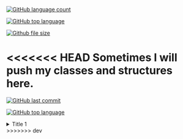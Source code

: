 [![GitHub language count](https://img.shields.io/github/languages/count/badges/shields.svg)](https://github.com/YuriyLisovskiy/TestRepo)

[![GitHub top language](https://img.shields.io/github/languages/top/badges/shields.svg)](https://github.com/YuriyLisovskiy/TestRepo)

[![Github file size](https://img.shields.io/github/size/webcaetano/craft/build/phaser-craft.min.js.svg)](https://github.com/YuriyLisovskiy/TestRepo)

<<<<<<< HEAD
Sometimes I will push my classes and structures here.
=======
[![GitHub last commit](https://img.shields.io/github/last-commit/google/skia.svg)](https://github.com/YuriyLisovskiy/TestRepo)

[![GitHub top language](https://img.shields.io/badge/language-C%2B%2B-red.svg)](https://github.com/YuriyLisovskiy/TestRepo)

<details>
    <summary>Title 1</summary>
    <p>Content 1 Content 1 Content 1 Content 1 Content 1</p>
</details>
>>>>>>> dev
